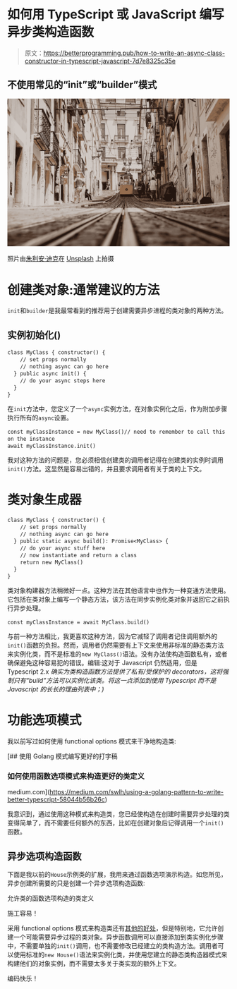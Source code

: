 # 如何用 TypeScript 或 JavaScript 编写异步类构造函数

> 原文：<https://betterprogramming.pub/how-to-write-an-async-class-constructor-in-typescript-javascript-7d7e8325c35e>

## 不使用常见的“init”或“builder”模式

![](img/602744d85e07165bc8af468cdd5eb7ea.png)

照片由[朱利安·迪克](https://unsplash.com/@juliandik?utm_source=unsplash&utm_medium=referral&utm_content=creditCopyText)在 [Unsplash](/s/photos/lisbon?utm_source=unsplash&utm_medium=referral&utm_content=creditCopyText) 上拍摄

# 创建类对象:通常建议的方法

`init`和`builder`是我最常看到的推荐用于创建需要异步进程的类对象的两种方法。

## 实例初始化()

```
class MyClass { constructor() {
    // set props normally
    // nothing async can go here
  } public async init() {
    // do your async steps here
  }
}
```

在`init`方法中，您定义了一个`async`实例方法，在对象实例化之后，作为附加步骤执行所有的`async`设置。

```
const myClassInstance = new MyClass()// need to remember to call this on the instance
await myClassInstance.init()
```

我对这种方法的问题是，您必须相信创建类的调用者记得在创建类的实例时调用`init()`方法。这显然是容易出错的，并且要求调用者有关于类的上下文。

# 类对象生成器

```
class MyClass { constructor() {
    // set props normally
    // nothing async can go here
  } public static async build(): Promise<MyClass> {
    // do your async stuff here
    // now instantiate and return a class
    return new MyClass()
  }
}
```

类对象构建器方法稍微好一点。这种方法在其他语言中也作为一种变通方法使用。它包括在类对象上编写一个静态方法，该方法在同步实例化类对象并返回它之前执行异步处理。

```
const myClassInstance = await MyClass.build()
```

与前一种方法相比，我更喜欢这种方法，因为它减轻了调用者记住调用额外的`init()`函数的负担。然而，调用者仍然需要有上下文来使用非标准的静态类方法来实例化类，而不是标准的`new MyClass()`语法。没有办法使构造函数私有，或者确保避免这种容易犯的错误。编辑:这对于 Javascript 仍然适用，但是 Typescript 2.x *确实为类构造函数方法提供了私有/受保护的 decorators，这将强制只有“build”方法可以实例化该类。将这一点添加到使用 Typescript 而不是 Javascript 的长长的理由列表中；)*

# 功能选项模式

我以前写过如何使用 functional options 模式来干净地构造类:

[](https://medium.com/swlh/using-a-golang-pattern-to-write-better-typescript-58044b56b26c) [## 使用 Golang 模式编写更好的打字稿

### 如何使用函数选项模式来构造更好的类定义

medium.com](https://medium.com/swlh/using-a-golang-pattern-to-write-better-typescript-58044b56b26c) 

我意识到，通过使用这种模式来构造类，您已经使构造在创建时需要异步处理的类变得简单了，而不需要任何额外的东西，比如在创建对象后记得调用一个`init()`函数。

## 异步选项构造函数

下面是我以前的`House`示例类的扩展，我用来通过函数选项演示构造。如您所见，异步创建所需要的只是创建一个异步选项构造函数:

允许类的函数选项构造的类定义

施工容易！

采用 functional options 模式来构造类还有[其他的好处](https://medium.com/swlh/using-a-golang-pattern-to-write-better-typescript-58044b56b26c)，但是特别地，它允许创建一个可能需要异步过程的类对象。异步函数调用可以直接添加到类实例化步骤中，不需要单独的`init()`调用，也不需要修改已经建立的类构造方法。调用者可以使用标准的`new House()`语法来实例化类，并使用您建立的静态类构造器模式来构建他们的对象实例，而不需要太多关于类实现的额外上下文。

编码快乐！